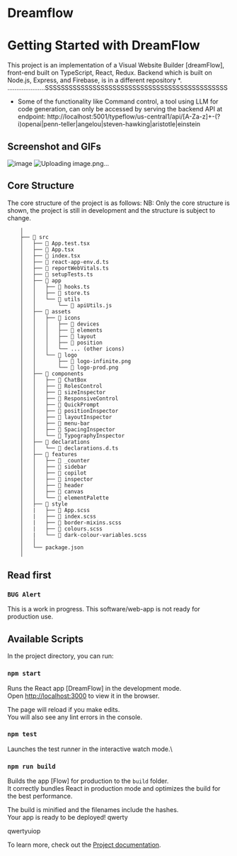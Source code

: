# Dreamflow

# Getting Started with DreamFlow
This project is an implementation of a  Visual Website Builder [dreamFlow], front-end built on TypeScript, React, Redux.
Backend which is built on Node.js, Express, and Firebase, is in a different repository *.
.....................SSSSSSSSSSSSSSSSSSSSSSSSSSSSSSSSSSSSSSSSSSSSSS
* Some of the functionality like Command control, a tool using LLM for code generation, can only be accessed by serving the backend API at endpoint:
http://localhost:5001/typeflow/us-central1/api/[A-Za-z]+-(?i)openai|penn-teller|angelou|steven-hawking|aristotle|einstein

## Screenshot and GIFs
![image](https://github.com/abhaykvincent/dreamflow/assets/13717741/62b08a2b-1d9a-4693-98d4-a1225d47fc4c)
![Uploading image.png…]()

## Core Structure

The core structure of the project is as follows:
NB: Only the core structure is shown, the project is still in development and the structure is subject to change.

```
    │
    ├── 📁 src
    │   ├── 📄 App.test.tsx
    │   ├── 📄 App.tsx
    │   ├── 📄 index.tsx
    │   ├── 📄 react-app-env.d.ts
    │   ├── 📄 reportWebVitals.ts
    │   ├── 📄 setupTests.ts
    │   ├── 📁 app
    │   │   ├── 📄 hooks.ts
    │   │   ├── 📄 store.ts
    │   │   └── 📁 utils
    │   │       └── 📄 apiUtils.js
    │   ├── 📁 assets
    │   │   ├── 📁 icons
    │   │   │   ├── 📁 devices
    │   │   │   ├── 📁 elements
    │   │   │   ├── 📁 layout
    │   │   │   ├── 📁 position
    │   │   │   └── ... (other icons)
    │   │   └── 📁 logo
    │   │       ├── 📄 logo-infinite.png
    │   │       └── 📄 logo-prod.png
    │   ├── 📁 components
    │   │   ├── 📁 ChatBox
    │   │   ├── 📁 RolesControl
    │   │   ├── 📁 sizeInspector
    │   │   ├── 📁 ResponsiveControl
    │   │   ├── 📁 QuickPrompt
    │   │   ├── 📁 positionInspector
    │   │   ├── 📁 layoutInspector
    │   │   ├── 📁 menu-bar
    │   │   ├── 📁 SpacingInspector
    │   │   └── 📁 TypographyInspector
    │   ├── 📁 declarations
    │   │   └── 📄 declarations.d.ts
    │   ├── 📁 features
    │   │   ├── 📁 _counter
    │   │   ├── 📁 sidebar
    │   │   ├── 📁 copilot
    │   │   ├── 📁 inspector
    │   │   ├── 📁 header
    │   │   ├── 📁 canvas
    │   │   └── 📁 elementPalette
    │   ├── 📁 style
    │   |   ├── 📄 App.scss
    │   |   ├── 📄 index.scss
    │   |   ├── 📄 border-mixins.scss
    │   |   ├── 📄 colours.scss
    │   |   └── 📄 dark-colour-variables.scss
    │   │
    │   └── package.json
    │
```
## Read first

### `BUG Alert`

This is a work in progress.
This software/web-app is not ready for production use.

## Available Scripts

In the project directory, you can run:

### `npm start`

Runs the React app [DreamFlow] in the development mode.\
Open [http://localhost:3000](http://localhost:3000) to view it in the browser.

The page will reload if you make edits.\
You will also see any lint errors in the console.

### `npm test`

Launches the test runner in the interactive watch mode.\

### `npm run build`

Builds the app [Flow] for production to the `build` folder.\
It correctly bundles React in production mode and optimizes the build for the best performance.

The build is minified and the filenames include the hashes.\
Your app is ready to be deployed!
qwerty

qwertyuiop

To learn more, check out  the [Project documentation]([https://reactjs.org/](https://apeiro.atlassian.net/wiki/spaces/FHOP/pages/2883847/DreamFlow)).
